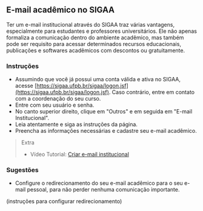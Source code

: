 ## E-mail acadêmico no SIGAA

Ter um e-mail institucional através do SIGAA traz várias vantagens, especialmente para estudantes e professores universitários. Ele não apenas formaliza a comunicação dentro do ambiente acadêmico, mas também pode ser requisito para acessar determinados recursos educacionais, publicações e softwares acadêmicos com descontos ou gratuitamente.


### Instruções
- Assumindo que você já possui uma conta válida e ativa no SIGAA, acesse [https://sigaa.ufpb.br/sigaa/logon.jsf](https://sigaa.ufpb.br/sigaa/logon.jsf). Caso contrário, entre em contato com a coordenação do seu curso.
- Entre com seu usuário e senha.
- No canto superior direito, clique em "Outros" e em seguida em "E-mail Institucional".
- Leia atentamente e siga as instruções da página.
- Preencha as informações necessárias e cadastre seu e-mail acadêmico.

> Extra
> - Vídeo Tutorial: [Criar e-mail institucional](https://youtu.be/f5KcaIaYuL4)

### Sugestões
- Configure o redirecionamento do seu e-mail acadêmico para o seu e-mail pessoal, para não perder nenhuma comunicação importante.

(instruções para configurar redirecionamento)
